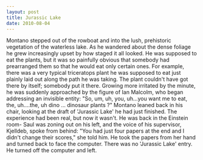```yaml
---
layout: post
title: Jurassic Lake
date: 2010-08-04
---
```

Montano stepped out of the rowboat and into the lush, prehistoric
      vegetation of the waterless lake. As he wandered about the dense foliage he grew increasingly
      upset by how staged it all looked. He was supposed to eat the plants, but it was so painfully
      obvious that somebody had prearranged them so that he would eat only certain ones. For
      example, there was a very typical triceratops plant he was supposed to eat just plainly laid
      out along the path he was taking. The plant couldn't have got there by itself; somebody
        put   it there.    Growing more irritated by the minute, he was suddenly approached by the figure of Ian
      Malcolm, who began addressing an invisible entity:    "So, um, uh, you,
      uh...you want   me   to eat, the, uh....the,
      uh   dino  ...   dinosaur plants  ?"    Montano leaned back in his
      chair, looking at the draft of 'Jurassic Lake' he had just finished. The experience had been
      real, but now it wasn't. He was back in the Einstein room- Saul was zoning out on his left,
      and the voice of his supervisor, Kjelldeb, spoke from behind:    "You had
      just four papers at the end and I didn't change their scores," she told him. He took the
      papers from her hand and turned back to face the computer. There was no 'Jurassic Lake' entry.
      He turned off the computer and left.